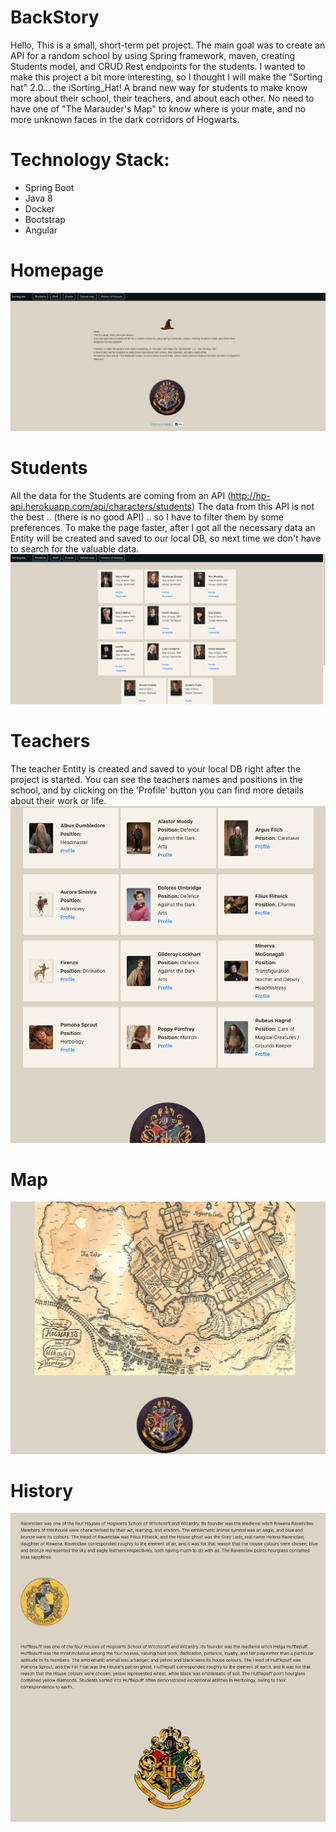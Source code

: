 # BackStory
Hello, 
This is a small, short-term pet project. 
The main goal was to create an API for a random school by using Spring framework, maven, creating Students model, and CRUD Rest endpoints for the students.
I wanted to make this project a bit more interesting, so I thought I will make the "Sorting hat" 2.0... the iSorting_Hat! 
A brand new way for students to make know more about their school, their teachers, and about each other. 
No need to have one of "The Marauder's Map" to know where is your mate, and no more unknown faces in the dark corridors of Hogwarts.

# Technology Stack:
- Spring Boot
- Java 8
- Docker
- Bootstrap
- Angular

# Homepage
![alt text](img/home_page.png)   
# Students
All the data for the Students are coming from an API (http://hp-api.herokuapp.com/api/characters/students)
The data from this API is not the best .. (there is no good API) .. so I have to filter them by some preferences. 
To make the page faster, after I got all the necessary data an Entity will be created and saved to our local DB, so next time we don't have to search for the 
valuable data. 
![alt text](img/students.png)
# Teachers 
The teacher Entity is created and saved to your local DB right after the project is started.
You can see the teachers names and positions in the school, and by clicking on the 'Profile' button you can find more details about their work or life.
![alt text](img/teachers.png)   
# Map
![alt text](img/map.png)
# History
![alt text](img/house_story.png)   

